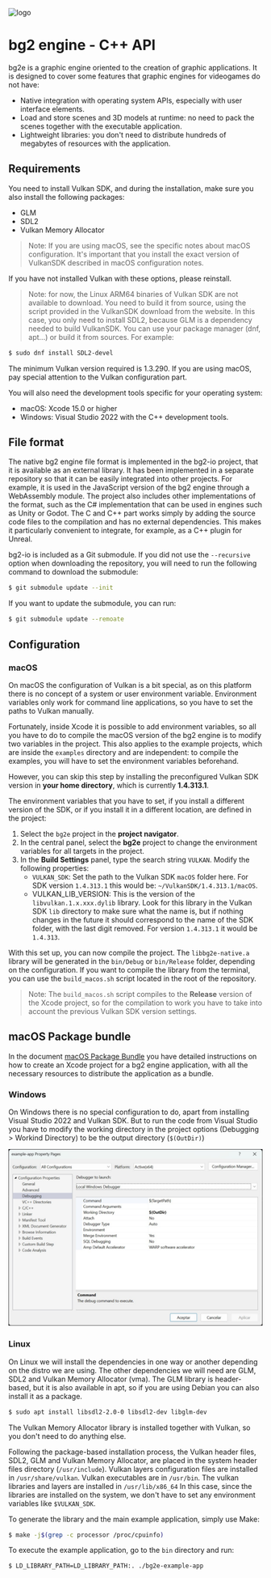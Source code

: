 
![logo](bg2-logo-web.png)

# bg2 engine - C++ API

bg2e is a graphic engine oriented to the creation of graphic applications. It is designed to cover some features that graphic engines for videogames do not have:

- Native integration with operating system APIs, especially with user interface elements.
- Load and store scenes and 3D models at runtime: no need to pack the scenes together with the executable application.
- Lightweight libraries: you don't need to distribute hundreds of megabytes of resources with the application.

## Requirements

You need to install Vulkan SDK, and during the installation, make sure you also install the following packages:

- GLM
- SDL2
- Vulkan Memory Allocator

> Note: If you are using macOS, see the specific notes about macOS configuration. It's important that you install the exact version of VulkanSDK described in macOS configuration notes.

If you have not installed Vulkan with these options, please reinstall.

> Note: for now, the Linux ARM64 binaries of Vulkan SDK are not available to download. You need to build it from source, using the script provided in the VulkanSDK download from the website. In this case, you only need to install SDL2, because GLM is a dependency needed to build VulkanSDK. You can use your package manager (dnf, apt...) or build it from sources. For example:

```sh
$ sudo dnf install SDL2-devel
```

The minimum Vulkan version required is 1.3.290. If you are using macOS, pay special attention to the Vulkan configuration part.

You will also need the development tools specific for your operating system:

- macOS: Xcode 15.0 or higher
- Windows: Visual Studio 2022 with the C++ development tools.

## File format

The native bg2 engine file format is implemented in the bg2-io project, that it is available as an external library. It has been implemented in a separate repository so that it can be easily integrated into other projects. For example, it is used in the JavaScript version of the bg2 engine through a WebAssembly module. The project also includes other implementations of the format, such as the C# implementation that can be used in engines such as Unity or Godot. The C and C++ part works simply by adding the source code files to the compilation and has no external dependencies. This makes it particularly convenient to integrate, for example, as a C++ plugin for Unreal.

bg2-io is included as a Git submodule. If you did not use the `--recursive` option when downloading the repository, you will need to run the following command to download the submodule:

```sh
$ git submodule update --init
```

If you want to update the submodule, you can run:

```sh
$ git submodule update --remoate
```

## Configuration

### macOS

On macOS the configuration of Vulkan is a bit special, as on this platform there is no concept of a system or user environment variable. Environment variables only work for command line applications, so you have to set the paths to Vulkan manually.

Fortunately, inside Xcode it is possible to add environment variables, so all you have to do to compile the macOS version of the bg2 engine is to modify two variables in the project. This also applies to the example projects, which are inside the `examples` directory and are independent: to compile the examples, you will have to set the environment variables beforehand.

However, you can skip this step by installing the preconfigured Vulkan SDK version in **your home directory**, which is currently **1.4.313.1**.

The environment variables that you have to set, if you install a different version of the SDK, or if you install it in a different location, are defined in the project:

1. Select the `bg2e` project in the **project navigator**.
2. In the central panel, select the **bg2e** project to change the environment variables for all targets in the project.
3. In the **Build Settings** panel, type the search string `VULKAN`. Modify the following properties:
    * `VULKAN_SDK`: Set the path to the Vulkan SDK `macOS` folder here. For SDK version `1.4.313.1` this would be: `~/VulkanSDK/1.4.313.1/macOS`.
    * VULKAN_LIB_VERSION: This is the version of the `libvulkan.1.x.xxx.dylib` library. Look for this library in the Vulkan SDK `lib` directory to make sure what the name is, but if nothing changes in the future it should correspond to the name of the SDK folder, with the last digit removed. For version `1.4.313.1` it would be `1.4.313`.

With this set up, you can now compile the project. The `libbg2e-native.a` library will be generated in the `bin/Debug` or `bin/Release` folder, depending on the configuration. If you want to compile the library from the terminal, you can use the `build_macos.sh` script located in the root of the repository.

> Note: The `build_macos.sh` script compiles to the **Release** version of the Xcode project, so for the compilation to work you have to take into account the previous Vulkan SDK version settings.

## macOS Package bundle

In the document [macOS Package Bundle](macos-app-bundle.md) you have detailed instructions on how to create an Xcode project for a bg2 engine application, with all the necessary resources to distribute the application as a bundle.

### Windows

On Windows there is no special configuration to do, apart from installing Visual Studio 2022 and Vulkan SDK. But to run the code from Visual Studio you have to modify the working directory in the project options (Debugging > Workind Directory) to be the output directory (`$(OutDir)`)

![Visual Studio 2022 configuration](doc/images/vs_2022_settings.jpg)

### Linux

On Linux we will install the dependencies in one way or another depending on the distro we are using. The other dependencies we will need are GLM, SDL2 and Vulkan Memory Allocator (vma). The GLM library is header-based, but it is also available in apt, so if you are using Debian you can also install it as a package.

```sh
$ sudo apt install libsdl2-2.0-0 libsdl2-dev libglm-dev
```

The Vulkan Memory Allocator library is installed together with Vulkan, so you don't need to do anything else.

Following the package-based installation process, the Vulkan header files, SDL2, GLM and Vulkan Memory Allocator, are placed in the system header files directory (`/usr/include`). Vulkan layers configuration files are installed in `/usr/share/vulkan`. Vulkan executables are in `/usr/bin`. The vulkan libraries and layers are installed in `/usr/lib/x86_64` In this case, since the libraries are installed on the system, we don't have to set any environment variables like `$VULKAN_SDK`.


To generate the library and the main example application, simply use Make:

```sh
$ make -j$(grep -c processor /proc/cpuinfo)
```

To execute the example application, go to the `bin` directory and run:

```sh
$ LD_LIBRARY_PATH=LD_LIBRARY_PATH:. ./bg2e-example-app
```